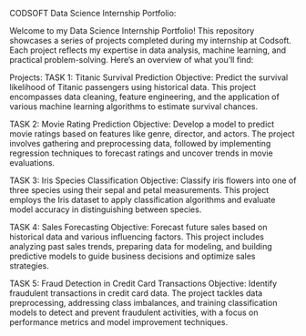 CODSOFT Data Science Internship Portfolio:

Welcome to my Data Science Internship Portfolio! This repository showcases a series of projects completed during my internship at Codsoft. Each project reflects my expertise in data analysis, machine learning, and practical problem-solving. Here’s an overview of what you’ll find:

Projects:
TASK 1:
Titanic Survival Prediction
Objective: 
      Predict the survival likelihood of Titanic passengers using historical data. This project encompasses data cleaning, feature engineering, and the application of various machine learning algorithms to estimate survival chances.

TASK 2:
Movie Rating Prediction
Objective: 
      Develop a model to predict movie ratings based on features like genre, director, and actors. The project involves gathering and preprocessing data, followed by implementing regression techniques to forecast ratings and uncover trends in movie evaluations.

TASK 3:
Iris Species Classification
Objective: 
      Classify iris flowers into one of three species using their sepal and petal measurements. This project employs the Iris dataset to apply classification algorithms and evaluate model accuracy in distinguishing between species.

TASK 4:
Sales Forecasting
Objective: 
      Forecast future sales based on historical data and various influencing factors. This project includes analyzing past sales trends, preparing data for modeling, and building predictive models to guide business decisions and optimize sales strategies.

TASK 5:
Fraud Detection in Credit Card Transactions
Objective:
      Identify fraudulent transactions in credit card data. The project tackles data preprocessing, addressing class imbalances, and training classification models to detect and prevent fraudulent activities, with a focus on performance metrics and model improvement techniques.
